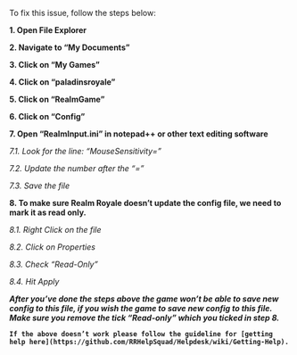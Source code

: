 To fix this issue, follow the steps below: 

**1. Open File Explorer**

**2. Navigate to “My Documents”**

**3. Click on “My Games”**

**4. Click on “paladinsroyale”**

**5. Click on “RealmGame”**

**6. Click on “Config”**

**7. Open “RealmInput.ini” in notepad++ or other text editing software**

_7.1. Look for the line: “MouseSensitivity=”_

_7.2. Update the number after the “=”_

_7.3. Save the file_

**8. To make sure Realm Royale doesn’t update the config file, we need to mark it as read only.**

_8.1. Right Click on the file_

_8.2. Click on Properties_

_8.3. Check “Read-Only”_

_8.4. Hit Apply_


_**After you’ve done the steps above the game won’t be able to save new config to this file, if you wish the game to save new config to this file. Make sure you remove the tick “Read-only” which you ticked in step 8.**_

**`If the above doesn’t work please follow the guideline for [getting help here](https://github.com/RRHelpSquad/Helpdesk/wiki/Getting-Help).`**
